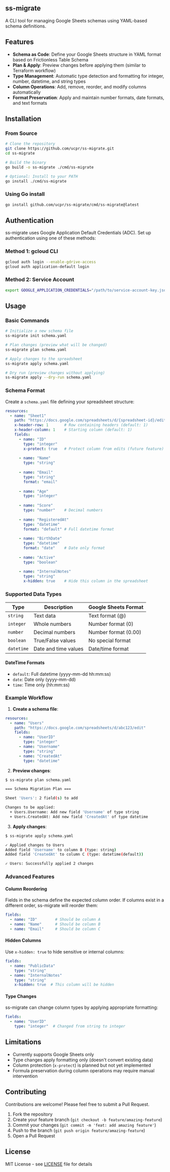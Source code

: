 ## ss-migrate

A CLI tool for managing Google Sheets schemas using YAML-based schema definitions.

## Features

- **Schema as Code**: Define your Google Sheets structure in YAML format based on Frictionless Table Schema
- **Plan & Apply**: Preview changes before applying them (similar to Terraform workflow)
- **Type Management**: Automatic type detection and formatting for integer, number, datetime, and string types
- **Column Operations**: Add, remove, reorder, and modify columns automatically
- **Format Preservation**: Apply and maintain number formats, date formats, and text formats

## Installation

### From Source

```bash
# Clone the repository
git clone https://github.com/ucpr/ss-migrate.git
cd ss-migrate

# Build the binary
go build -o ss-migrate ./cmd/ss-migrate

# Optional: Install to your PATH
go install ./cmd/ss-migrate
```

### Using Go install

```bash
go install github.com/ucpr/ss-migrate/cmd/ss-migrate@latest
```

## Authentication

ss-migrate uses Google Application Default Credentials (ADC). Set up authentication using one of these methods:

### Method 1: gcloud CLI

```bash
gcloud auth login --enable-gdrive-access
gcloud auth application-default login
```

### Method 2: Service Account

```bash
export GOOGLE_APPLICATION_CREDENTIALS="/path/to/service-account-key.json"
```

## Usage

### Basic Commands

```bash
# Initialize a new schema file
ss-migrate init schema.yaml

# Plan changes (preview what will be changed)
ss-migrate plan schema.yaml

# Apply changes to the spreadsheet
ss-migrate apply schema.yaml

# Dry run (preview changes without applying)
ss-migrate apply --dry-run schema.yaml
```

### Schema Format

Create a `schema.yaml` file defining your spreadsheet structure:

```yaml
resources:
  - name: "Sheet1"
    path: "https://docs.google.com/spreadsheets/d/{spreadsheet-id}/edit"
    x-header-row: 1       # Row containing headers (default: 1)
    x-header-column: 1    # Starting column (default: 1)
    fields:
      - name: "ID"
        type: "integer"
        x-protect: true   # Protect column from edits (future feature)
      
      - name: "Name"
        type: "string"
      
      - name: "Email"
        type: "string"
        format: "email"
      
      - name: "Age"
        type: "integer"
      
      - name: "Score"
        type: "number"    # Decimal numbers
      
      - name: "RegisteredAt"
        type: "datetime"
        format: "default" # Full datetime format
      
      - name: "BirthDate"
        type: "datetime"
        format: "date"    # Date only format
      
      - name: "Active"
        type: "boolean"
      
      - name: "InternalNotes"
        type: "string"
        x-hidden: true    # Hide this column in the spreadsheet
```

### Supported Data Types

| Type | Description | Google Sheets Format |
|------|-------------|---------------------|
| `string` | Text data | Text format (@) |
| `integer` | Whole numbers | Number format (0) |
| `number` | Decimal numbers | Number format (0.00) |
| `boolean` | True/False values | No special format |
| `datetime` | Date and time values | Date/time format |

#### DateTime Formats

- `default`: Full datetime (yyyy-mm-dd hh:mm:ss)
- `date`: Date only (yyyy-mm-dd)
- `time`: Time only (hh:mm:ss)

### Example Workflow

1. **Create a schema file**:

```yaml
resources:
  - name: "Users"
    path: "https://docs.google.com/spreadsheets/d/abc123/edit"
    fields:
      - name: "UserID"
        type: "integer"
      - name: "Username"
        type: "string"
      - name: "CreatedAt"
        type: "datetime"
```

2. **Preview changes**:

```bash
$ ss-migrate plan schema.yaml

=== Schema Migration Plan ===

Sheet 'Users': 2 field(s) to add

Changes to be applied:
  + Users.Username: Add new field 'Username' of type string
  + Users.CreatedAt: Add new field 'CreatedAt' of type datetime
```

3. **Apply changes**:

```bash
$ ss-migrate apply schema.yaml

✓ Applied changes to Users
Added field 'Username' to column B (type: string)
Added field 'CreatedAt' to column C (type: datetime(default))

✓ Users: Successfully applied 2 changes
```

### Advanced Features

#### Column Reordering

Fields in the schema define the expected column order. If columns exist in a different order, ss-migrate will reorder them:

```yaml
fields:
  - name: "ID"        # Should be column A
  - name: "Name"      # Should be column B
  - name: "Email"     # Should be column C
```

#### Hidden Columns

Use `x-hidden: true` to hide sensitive or internal columns:

```yaml
fields:
  - name: "PublicData"
    type: "string"
  - name: "InternalNotes"
    type: "string"
    x-hidden: true  # This column will be hidden
```

#### Type Changes

ss-migrate can change column types by applying appropriate formatting:

```yaml
fields:
  - name: "UserID"
    type: "integer"  # Changed from string to integer
```

## Limitations

- Currently supports Google Sheets only
- Type changes apply formatting only (doesn't convert existing data)
- Column protection (`x-protect`) is planned but not yet implemented
- Formula preservation during column operations may require manual intervention

## Contributing

Contributions are welcome! Please feel free to submit a Pull Request.

1. Fork the repository
2. Create your feature branch (`git checkout -b feature/amazing-feature`)
3. Commit your changes (`git commit -m 'feat: add amazing feature'`)
4. Push to the branch (`git push origin feature/amazing-feature`)
5. Open a Pull Request

## License

MIT License - see [LICENSE](LICENSE) file for details
